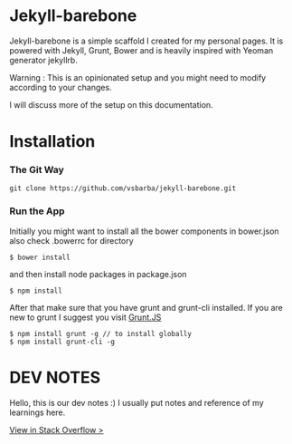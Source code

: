 Jekyll-barebone
===================

Jekyll-barebone is a simple scaffold I created for my personal pages. It is powered with Jekyll, Grunt, Bower and is heavily inspired with
Yeoman generator jekyllrb.

Warning : This is an opinionated setup and you might need to modify according to your changes.

I will discuss more of the setup on this documentation.

Installation
============

### The Git Way

```
git clone https://github.com/vsbarba/jekyll-barebone.git
```

### Run the App

Initially you might want to install all the bower components in bower.json
also check .bowerrc for directory

```
$ bower install
```

and then install node packages in package.json

```
$ npm install
```

After that make sure that you have grunt and grunt-cli installed.
If you are new to grunt I suggest you visit [Grunt.JS][grunt-url]

```
$ npm install grunt -g // to install globally
$ npm install grunt-cli -g 
```

DEV NOTES
=========

Hello, this is our dev notes :) I usually put notes and reference of my learnings here.

[View in Stack Overflow >][stackoverflow-handlebarsobjloop]


[grunt-url]: http://gruntjs.com
[stackoverflow-objectnumber]: http://stackoverflow.com/questions/956719/number-of-elements-in-a-javascript-object
[stackoverflow-jsliteralobj]: http://stackoverflow.com/questions/921789/how-to-loop-through-javascript-object-literal-with-objects-as-members
[stackoverflow-handlebarsobjloop]: http://stackoverflow.com/questions/9058774/handlebars-mustache-is-there-a-built-in-way-to-loop-through-the-properties-of
[rsc]: http://ricostacruz.com
[c]:   http://github.com/rstacruz/flatdoc/contributors
[nd]:  http://nadarei.co

[GitHub API]: http://github.com/api
[marked]: https://github.com/chjj/marked
[Backbone.js]: http://backbonejs.org
[dox]: https://github.com/visionmedia/dox
[Stripe]: https://stripe.com/docs/api
[Docco]: http://jashkenas.github.com/docco
[GitHub pages]: https://pages.github.com
[fences]:https://help.github.com/articles/github-flavored-markdown#syntax-highlighting
[DocumentUp]: http://documentup.com

[project]: https://github.com/rstacruz/flatdoc
[template]: https://github.com/rstacruz/flatdoc/raw/gh-pages/templates/template.html
[blank]: https://github.com/rstacruz/flatdoc/raw/gh-pages/templates/blank.html
[dist]: https://github.com/rstacruz/flatdoc/tree/gh-pages/v/0.8.0
